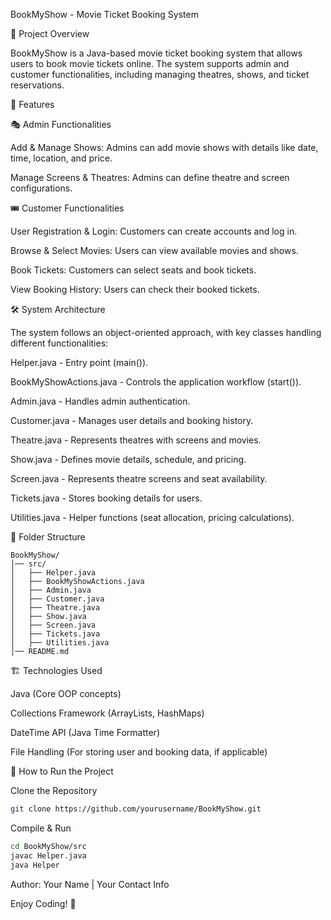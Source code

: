 BookMyShow - Movie Ticket Booking System

📌 Project Overview

BookMyShow is a Java-based movie ticket booking system that allows users to book movie tickets online. The system supports admin and customer functionalities, including managing theatres, shows, and ticket reservations.

🚀 Features

🎭 Admin Functionalities

Add & Manage Shows: Admins can add movie shows with details like date, time, location, and price.

Manage Screens & Theatres: Admins can define theatre and screen configurations.

🎟️ Customer Functionalities

User Registration & Login: Customers can create accounts and log in.

Browse & Select Movies: Users can view available movies and shows.

Book Tickets: Customers can select seats and book tickets.

View Booking History: Users can check their booked tickets.

🛠️ System Architecture

The system follows an object-oriented approach, with key classes handling different functionalities:

Helper.java - Entry point (main()).

BookMyShowActions.java - Controls the application workflow (start()).

Admin.java - Handles admin authentication.

Customer.java - Manages user details and booking history.

Theatre.java - Represents theatres with screens and movies.

Show.java - Defines movie details, schedule, and pricing.

Screen.java - Represents theatre screens and seat availability.

Tickets.java - Stores booking details for users.

Utilities.java - Helper functions (seat allocation, pricing calculations).

📂 Folder Structure
```
BookMyShow/
│── src/
│   ├── Helper.java
│   ├── BookMyShowActions.java
│   ├── Admin.java
│   ├── Customer.java
│   ├── Theatre.java
│   ├── Show.java
│   ├── Screen.java
│   ├── Tickets.java
│   ├── Utilities.java
│── README.md
```
🏗️ Technologies Used

Java (Core OOP concepts)

Collections Framework (ArrayLists, HashMaps)

DateTime API (Java Time Formatter)

File Handling (For storing user and booking data, if applicable)

🔧 How to Run the Project

Clone the Repository
```bash
git clone https://github.com/yourusername/BookMyShow.git
```
Compile & Run
```bash
cd BookMyShow/src
javac Helper.java
java Helper
```
Author: Your Name | Your Contact Info

Enjoy Coding! 🚀

